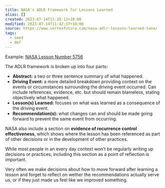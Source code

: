 ```yaml
---
title: NASA's ADLR Framework for Lessons Learned
alias: []
created: 2023-07-14T11:28:12+10:00
modified: 2023-07-14T11:42:37+10:00
source: https://www.cortexfutura.com/nasa-adlr-lessons-learned-tana/
tags:
  - seed
  - dmf
---
```


Example: [NASA Lesson Number 5756](https://llis.nasa.gov/lesson/5756)

The ADLR framework is broken up into four parts:
- **Abstract:** a two or three sentence summary of what happened.
- **Driving Event:** a more detailed breakdown providing context on the events or circumstances surrounding the driving event occurred. Can include references, evidence, etc. but should remain blameless, stating objectively what happened.
- **Lesson(s) Learned:** focuses on what was learned as a consequence of the driving event.
- **Recommendation(s):** what changes can and should be made going forward to prevent the same event from occurring.

NASA also include a section on **evidence of recurrence control effectiveness**, which shows where the lesson has been referenced as part of other decisions or in the development of other practices.

While most people in an every day context won't be regularly writing up decisions or practices, including this section as a point of reflection is important. 

Very often we make decisions about how to move forward after learning a lesson and forget to reflect on wether the recommendations actually serve us, or if they just made us feel like we improved something.